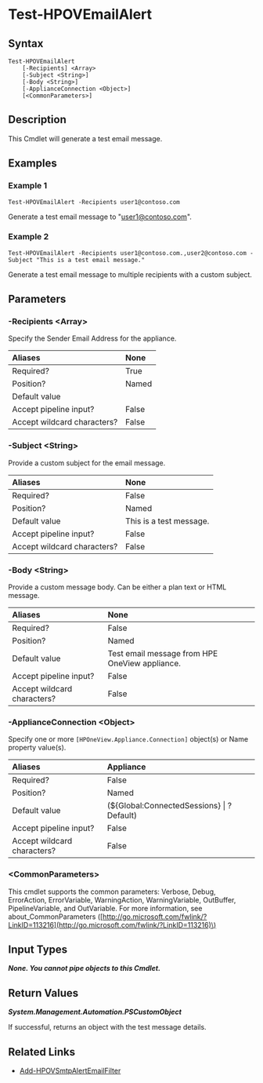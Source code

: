 ﻿---
description: Test appliance Email Alerting configuration.
---

# Test-HPOVEmailAlert

## Syntax

```text
Test-HPOVEmailAlert
    [-Recipients] <Array>
    [-Subject <String>]
    [-Body <String>]
    [-ApplianceConnection <Object>]
    [<CommonParameters>]
```

## Description

This Cmdlet will generate a test email message. 

## Examples

###  Example 1 

```text
Test-HPOVEmailAlert -Recipients user1@contoso.com
```

Generate a test email message to "user1@contoso.com".

###  Example 2 

```text
Test-HPOVEmailAlert -Recipients user1@contoso.com.,user2@contoso.com -Subject "This is a test email message." 
```

Generate a test email message to multiple recipients with a custom subject.

## Parameters

### -Recipients &lt;Array&gt;

Specify the Sender Email Address for the appliance.

| Aliases | None |
| :--- | :--- |
| Required? | True |
| Position? | Named |
| Default value |  |
| Accept pipeline input? | False |
| Accept wildcard characters? | False |

### -Subject &lt;String&gt;

Provide a custom subject for the email message.

| Aliases | None |
| :--- | :--- |
| Required? | False |
| Position? | Named |
| Default value | This is a test message. |
| Accept pipeline input? | False |
| Accept wildcard characters? | False |

### -Body &lt;String&gt;

Provide a custom message body.  Can be either a plan text or HTML message.

| Aliases | None |
| :--- | :--- |
| Required? | False |
| Position? | Named |
| Default value | Test email message from HPE OneView appliance. |
| Accept pipeline input? | False |
| Accept wildcard characters? | False |

### -ApplianceConnection &lt;Object&gt;

Specify one or more `[HPOneView.Appliance.Connection]` object(s) or Name property value(s).

| Aliases | Appliance |
| :--- | :--- |
| Required? | False |
| Position? | Named |
| Default value | (${Global:ConnectedSessions} &vert; ? Default) |
| Accept pipeline input? | False |
| Accept wildcard characters? | False |

### &lt;CommonParameters&gt;

This cmdlet supports the common parameters: Verbose, Debug, ErrorAction, ErrorVariable, WarningAction, WarningVariable, OutBuffer, PipelineVariable, and OutVariable. For more information, see about\_CommonParameters \([http://go.microsoft.com/fwlink/?LinkID=113216](http://go.microsoft.com/fwlink/?LinkID=113216)\)

## Input Types

_**None. You cannot pipe objects to this Cmdlet.**_

## Return Values

_**System.Management.Automation.PSCustomObject**_

If successful, returns an object with the test message details.

## Related Links

* [Add-HPOVSmtpAlertEmailFilter](add-hpovsmtpalertemailfilter.md)
